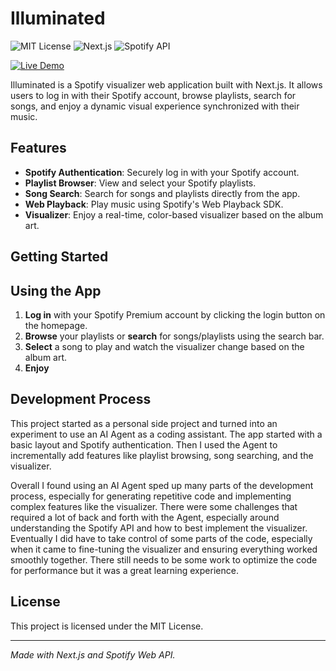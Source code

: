 # Illuminated

![MIT License](https://img.shields.io/badge/license-MIT-green)
![Next.js](https://img.shields.io/badge/built%20with-Next.js-blue)
![Spotify API](https://img.shields.io/badge/Spotify%20API-integrated-brightgreen)

[![Live Demo](https://img.shields.io/badge/demo-online-blue)](https://illuminated-sigma.vercel.app)

Illuminated is a Spotify visualizer web application built with Next.js. It allows users to log in with their Spotify account, browse playlists, search for songs, and enjoy a dynamic visual experience synchronized with their music.

## Features
- **Spotify Authentication**: Securely log in with your Spotify account.
- **Playlist Browser**: View and select your Spotify playlists.
- **Song Search**: Search for songs and playlists directly from the app.
- **Web Playback**: Play music using Spotify's Web Playback SDK.
- **Visualizer**: Enjoy a real-time, color-based visualizer based on the album art.

## Getting Started

## Using the App
1. **Log in** with your Spotify Premium account by clicking the login button on the homepage.
2. **Browse** your playlists or **search** for songs/playlists using the search bar.
3. **Select** a song to play and watch the visualizer change based on the album art.
4. **Enjoy** 

## Development Process
This project started as a personal side project and turned into an experiment to use an AI Agent as a coding assistant. The app started with a basic layout and Spotify authentication. Then I used the Agent to incrementally add features like playlist browsing, song searching, and the visualizer.

Overall I found using an AI Agent sped up many parts of the development process, especially for generating repetitive code and implementing complex features like the visualizer.
There were some challenges that required a lot of back and forth with the Agent, especially around understanding the Spotify API and how to best implement the visualizer.
Eventually I did have to take control of some parts of the code, especially when it came to fine-tuning the visualizer and ensuring everything worked smoothly together. There still needs to be some work to optimize the code for performance but it was a great learning experience.

## License
This project is licensed under the MIT License.

---

*Made with Next.js and Spotify Web API.*
